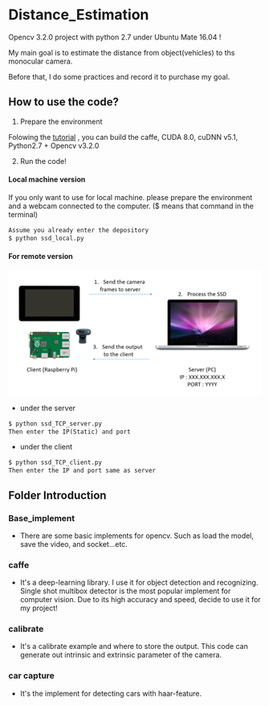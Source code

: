 # Distance_Estimation
Opencv 3.2.0 project with python 2.7 under Ubuntu Mate 16.04 !  

My main goal is to estimate the distance from object(vehicles) to ths monocular camera.  

Before that, I do some practices and record it to purchase my goal.

## How to use the code?

1. Prepare the environment

Folowing the [tutorial](https://paper.dropbox.com/doc/Single-Shot-Mutilbox-Detector-Environment-built-in-Ubuntu16.04-Caffe-Cuda8.0-python-2.7-Opencv3.2.0-P8eT6TMnbJSw5DzUOgrli)
 , you can build the caffe, CUDA 8.0, cuDNN v5.1, Python2.7 + Opencv v3.2.0


2. Run the code!

#### Local machine version
If you only want to use for local machine. please prepare the environment and a webcam connected to the computer.
($ means that command in the terminal)

```
Assume you already enter the depository
$ python ssd_local.py
```
#### For remote version
![architecture](/socket.png)

* under the server
```
$ python ssd_TCP_server.py
Then enter the IP(Static) and port
```
* under the client
```
$ python ssd_TCP_client.py
Then enter the IP and port same as server
```

## Folder Introduction 

### Base_implement
- There are some basic implements for opencv. Such as load the model, save the video, and socket...etc.

### caffe
- It's a deep-learning library. I use it for object detection and recognizing. Single shot multibox detector is the most popular implement for computer vision. Due to its high accuracy and speed, decide to use it for my project!

### calibrate
- It's a calibrate example and where to store the output. This code can generate out intrinsic and extrinsic parameter of the camera.

### car capture
- It's the implement for detecting cars with haar-feature.

